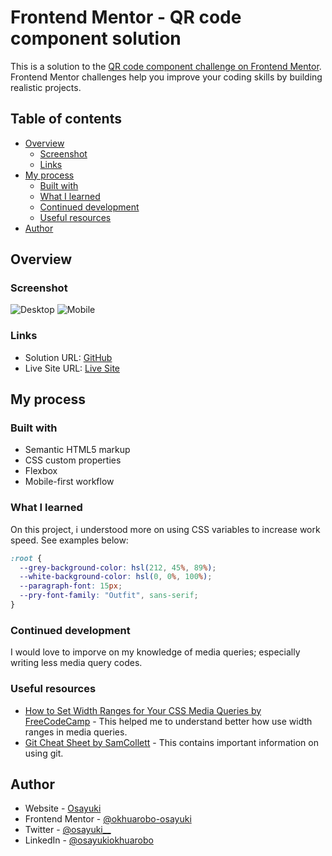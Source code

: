 # Frontend Mentor - QR code component solution

This is a solution to the [QR code component challenge on Frontend Mentor](https://www.frontendmentor.io/challenges/qr-code-component-iux_sIO_H). Frontend Mentor challenges help you improve your coding skills by building realistic projects.

## Table of contents

- [Overview](#overview)
  - [Screenshot](#screenshot)
  - [Links](#links)
- [My process](#my-process)
  - [Built with](#built-with)
  - [What I learned](#what-i-learned)
  - [Continued development](#continued-development)
  - [Useful resources](#useful-resources)
- [Author](#author)

## Overview

### Screenshot

![Desktop](/images/desktop%20screen.png)
![Mobile](/images/mobile%20screen.png)

### Links

- Solution URL: [GitHub](https://github.com/okhuarobo-osayuki/QR-code-component)
- Live Site URL: [Live Site](https://qr-code-task.netlify.app/)

## My process

### Built with

- Semantic HTML5 markup
- CSS custom properties
- Flexbox
- Mobile-first workflow

### What I learned

On this project, i understood more on using CSS variables to increase work speed. See examples below:

```css
:root {
  --grey-background-color: hsl(212, 45%, 89%);
  --white-background-color: hsl(0, 0%, 100%);
  --paragraph-font: 15px;
  --pry-font-family: "Outfit", sans-serif;
}
```

### Continued development

I would love to imporve on my knowledge of media queries; especially writing less media query codes.

### Useful resources

- [How to Set Width Ranges for Your CSS Media Queries by FreeCodeCamp](https://www.freecodecamp.org/news/media-queries-width-ranges/) - This helped me to understand better how use width ranges in media queries.
- [Git Cheat Sheet by SamCollett](https://cheatography.com/samcollett/cheat-sheets/git/) - This contains important information on using git.

## Author

- Website - [Osayuki](https://github.com/okhuarobo-osayuki)
- Frontend Mentor - [@okhuarobo-osayuki](https://www.frontendmentor.io/profile/okhuarobo-osayuki)
- Twitter - [@osayuki__](https://twitter.com/osayuki__)
- LinkedIn - [@osayukiokhuarobo](https://www.linkedin.com/in/osayukiokhuarobo/)